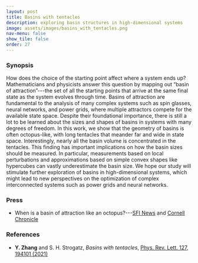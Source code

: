 ```yaml
---
layout: post
title: Basins with tentacles
description: exploring basin structures in high-dimensional systems
image: assets/images/basins_with_tentacles.png
nav-menu: false
show_tile: false
order: 27
---
```


### Synopsis
How does the choice of the starting point affect where a system ends up? Mathematicians and physicists answer this question by mapping out “basin of attraction”---the set of all the starting points that arrive at the same final state as the system evolves through time. Basins of attraction are fundamental to the analysis of many complex systems such as spin glasses, neural networks, and power grids, where multiple attractors compete for the available state space. Despite their foundational importance, there is still a lot to be learned about the sizes and shapes of basins in systems with many degrees of freedom. In this work, we show that the geometry of basins is often octopus-like, with long tentacles that meander far and wide in state space. Interestingly, nearly all the basin volume is concentrated in the tentacles. This finding has important implications on how the basin sizes should be measured. In particular, measurements based on local perturbations and approximations based on simple convex shapes like hypercubes can vastly underestimate the basin size. We hope our study will stimulate further exploration of basins in high-dimensional systems, which might lead to new perspectives on the optimization of complex interconnected systems such as power grids and neural networks.

### Press
* When is a basin of attraction like an octopus?---[SFI News](https://www.santafe.edu/news-center/news/when-basin-attraction-octopus) and [Cornell Chronicle](https://news.cornell.edu/stories/2021/11/when-basin-attraction-octopus)

### References
* __Y. Zhang__ and S. H. Strogatz, *Basins with tentacles*, [Phys. Rev. Lett. 127, 194101 (2021)](https://doi.org/10.1103/PhysRevLett.127.194101)
